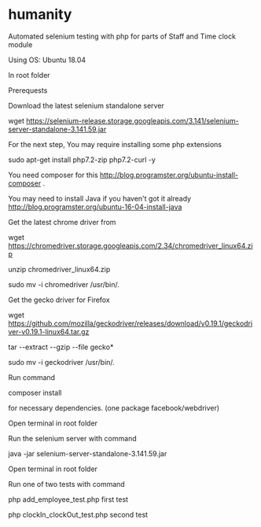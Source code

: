 # humanity
Automated selenium testing with php for parts of Staff  and Time clock module

Using OS: Ubuntu 18.04 


In root folder


Prerequests 

Download the latest selenium standalone server

wget https://selenium-release.storage.googleapis.com/3.141/selenium-server-standalone-3.141.59.jar


For the next step, You may require installing some php extensions

sudo apt-get install php7.2-zip php7.2-curl -y


You need composer for this http://blog.programster.org/ubuntu-install-composer .

You may need to install Java if you haven't got it already http://blog.programster.org/ubuntu-16-04-install-java


Get the latest chrome driver from

wget https://chromedriver.storage.googleapis.com/2.34/chromedriver_linux64.zip

unzip chromedriver_linux64.zip

sudo mv -i chromedriver /usr/bin/.


Get the gecko driver for Firefox

wget https://github.com/mozilla/geckodriver/releases/download/v0.19.1/geckodriver-v0.19.1-linux64.tar.gz

tar --extract --gzip --file gecko*

sudo mv -i geckodriver /usr/bin/.


Run command 

composer install 

for necessary dependencies. (one package facebook/webdriver)




Open terminal in root folder

Run the selenium server with command

java -jar selenium-server-standalone-3.141.59.jar



Open terminal in root folder

Run one of two tests with command 

php add_employee_test.php  first test

php clockIn_clockOut_test.php  second test
